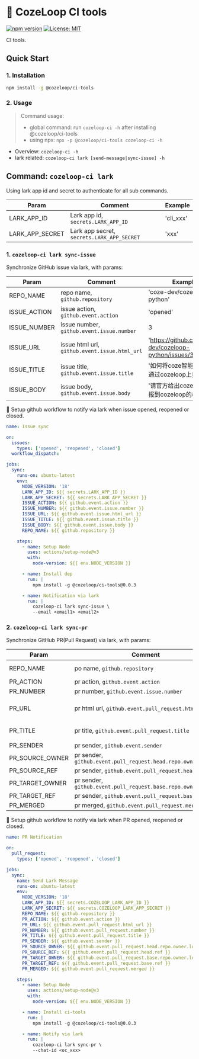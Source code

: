 # 🧭 CozeLoop CI tools

[![npm version](https://img.shields.io/npm/v/%40cozeloop%2Fci-tools)](https://www.npmjs.com/package/@cozeloop/ci-tools)
[![License: MIT](https://img.shields.io/badge/License-MIT-yellow.svg)](https://opensource.org/licenses/MIT)

CI tools.

## Quick Start

### 1. Installation

```sh
npm install -g @cozeloop/ci-tools
```

### 2. Usage

> Command usage:
> * global command: run `cozeloop-ci -h` after installing @cozeloop/ci-tools
> * using npx: `npx -p @cozeloop/ci-tools cozeloop-ci -h`

* Overview: `cozeloop-ci -h`
* lark related: `cozeloop-ci lark [send-message|sync-issue] -h`

## Command: `cozeloop-ci lark`

Using lark app id and secret to authenticate for all sub commands.

|Param|Comment|Example|
|----|----|------|
|LARK_APP_ID|Lark app id, `secrets.LARK_APP_ID`|'cli_xxx'
|LARK_APP_SECRET|Lark app secret, `secrets.LARK_APP_SECRET`|'xxx'

### 1. `cozeloop-ci lark sync-issue`

Synchronize GitHub issue via lark, with params:

|Param|Comment|Example|
|----|----|------|
|REPO_NAME|repo name, `github.repository`|'coze-dev/cozeloop-python'|
|ISSUE_ACTION|issue action, `github.event.action`|'opened'|
|ISSUE_NUMBER|issue number, `github.event.issue.number`|3|
|ISSUE_URL|issue html url, `github.event.issue.html_url`|'https://github.com/coze-dev/cozeloop-python/issues/3'|
|ISSUE_TITLE|issue title, `github.event.issue.title`|'如何将coze智能体的数据通过cozeloop上报'|
|ISSUE_BODY|issue body, `github.event.issue.body`|'请官方给出coze智能体上报到cozeloop的样例'|


🌰 Setup github workflow to notify via lark when issue opened, reopened or closed.

```yaml
name: Issue sync

on:
  issues:
    types: ['opened', 'reopened', 'closed']
  workflow_dispatch:

jobs:
  sync:
    runs-on: ubuntu-latest
    env:
      NODE_VERSION: '18'
      LARK_APP_ID: ${{ secrets.LARK_APP_ID }}
      LARK_APP_SECRET: ${{ secrets.LARK_APP_SECRET }}
      ISSUE_ACTION: ${{ github.event.action }}
      ISSUE_NUMBER: ${{ github.event.issue.number }}
      ISSUE_URL: ${{ github.event.issue.html_url }}
      ISSUE_TITLE: ${{ github.event.issue.title }}
      ISSUE_BODY: ${{ github.event.issue.body }}
      REPO_NAME: ${{ github.repository }}

    steps:
      - name: Setup Node
        uses: actions/setup-node@v3
        with:
          node-version: ${{ env.NODE_VERSION }}

      - name: Install dep
        run: |
          npm install -g @cozeloop/ci-tools@0.0.3

      - name: Notification via lark
        run: |
          cozeloop-ci lark sync-issue \
          --email <email1> <email2>
```

### 2. `cozeloop-ci lark sync-pr`

Synchronize GitHub PR(Pull Request) via lark, with params:

|Param|Comment|Example|
|----|----|------|
|REPO_NAME|po name, `github.repository`|'coze-dev/cozeloop-python'|
|PR_ACTION|pr action, `github.event.action`|'opened'|
|PR_NUMBER|pr number, `github.event.issue.number`|3|
|PR_URL|pr html url, `github.event.pull_request.html_url`|'https://github.com/coze-dev/cozeloop-python/pull/1'|
|PR_TITLE|pr title, `github.event.pull_request.title`|'如何将coze智能体的数据通过cozeloop上报'|
|PR_SENDER|pr sender, `github.event.sender`|'xxx'|
|PR_SOURCE_OWNER|pr sender, `github.event.pull_request.head.repo.owner.login`|'xxx'|
|PR_SOURCE_REF|pr sender, `github.event.pull_request.head.ref`|'xxx'|
|PR_TARGET_OWNER|pr sender, `github.event.pull_request.base.repo.owner.login`|'xxx'|
|PR_TARGET_REF|pr sender, `github.event.pull_request.base.ref`|'xxx'|
|PR_MERGED|pr merged, `github.event.pull_request.merged`|'xxx'|


🌰 Setup github workflow to notify via lark when PR opened, reopened or closed.

```yaml
name: PR Notification

on:
  pull_request:
    types: ['opened', 'reopened', 'closed']

jobs:
  sync:
    name: Send Lark Message
    runs-on: ubuntu-latest
    env:
      NODE_VERSION: '18'
      LARK_APP_ID: ${{ secrets.COZELOOP_LARK_APP_ID }}
      LARK_APP_SECRET: ${{ secrets.COZELOOP_LARK_APP_SECRET }}
      REPO_NAME: ${{ github.repository }}
      PR_ACTION: ${{ github.event.action }}
      PR_URL: ${{ github.event.pull_request.html_url }}
      PR_NUMBER: ${{ github.event.pull_request.number }}
      PR_TITLE: ${{ github.event.pull_request.title }}
      PR_SENDER: ${{ github.event.sender }}
      PR_SOURCE_OWNER: ${{ github.event.pull_request.head.repo.owner.login }}
      PR_SOURCE_REF: ${{ github.event.pull_request.head.ref }}
      PR_TARGET_OWNER: ${{ github.event.pull_request.base.repo.owner.login }}
      PR_TARGET_REF: ${{ github.event.pull_request.base.ref }}
      PR_MERGED: ${{ github.event.pull_request.merged }}

    steps:
      - name: Setup Node
        uses: actions/setup-node@v3
        with:
          node-version: ${{ env.NODE_VERSION }}

      - name: Install ci-tools
        run: |
          npm install -g @cozeloop/ci-tools@0.0.3

      - name: Notify via lark
        run: |
          cozeloop-ci lark sync-pr \
          --chat-id <oc_xxx>
```

